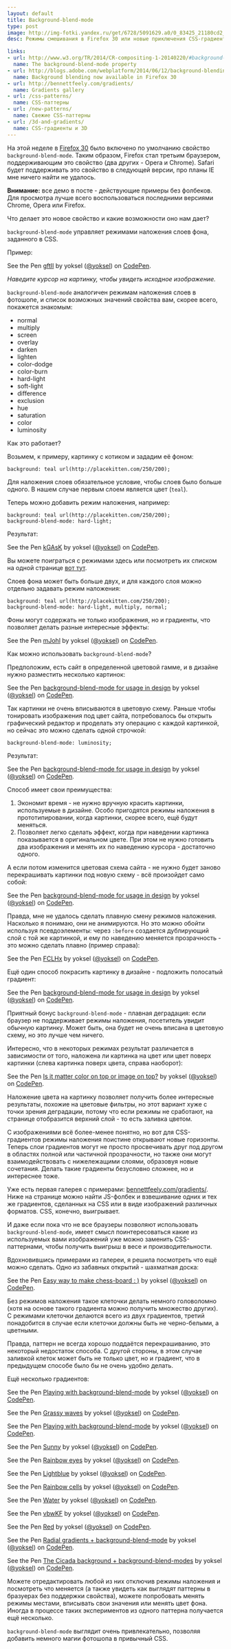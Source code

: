 ```yaml
---
layout: default
title: Background-blend-mode
type: post
image: http://img-fotki.yandex.ru/get/6728/5091629.a0/0_83425_21180cd2_orig.png
desc: Режимы смешивания в Firefox 30 или новые приключения CSS-градиентов.

links:
- url: http://www.w3.org/TR/2014/CR-compositing-1-20140220/#background-blend-mode
  name: The background-blend-mode property
- url: http://blogs.adobe.com/webplatform/2014/06/12/background-blending-now-available-in-firefox-30/
  name: Background blending now available in Firefox 30
- url: http://bennettfeely.com/gradients/
  name: Gradients gallery
- url: /css-patterns/
  name: CSS-паттерны
- url: /new-patterns/
  name: Свежие CSS-паттерны
- url: /3d-and-gradients/
  name: СSS-градиенты и 3D
---
```


На этой неделе в <a href="https://developer.mozilla.org/en-US/Firefox/Releases/30">Firefox 30</a> было включено по умолчанию свойство <code>background-blend-mode</code>. Таким образом, Firefox стал третьим браузером, поддерживающим это свойство (два других - Opera и Chrome). Safari будет поддерживать это свойство в следующей версии, про планы IE мне ничего найти не удалось.
<!--more-->

<b>Внимание:</b> все демо в посте - действующие примеры без фолбеков. Для просмотра лучше всего воспользоваться последними версиями Chrome, Opera или Firefox.

Что делает это новое свойство и какие возможности оно нам дает?

<code>background-blend-mode</code> управляет режимами наложения слоев фона, заданного в  CSS.

Пример:

<p data-height="272" data-theme-id="4974" data-slug-hash="gftIl" data-default-tab="result" class='codepen'>See the Pen <a href='http://codepen.io/yoksel/pen/gftIl/'>gftIl</a> by yoksel (<a href='http://codepen.io/yoksel'>@yoksel</a>) on <a href='http://codepen.io'>CodePen</a>.</p>
<script async src="//codepen.io/assets/embed/ei.js"></script>

<i>Наведите курсор на картинку, чтобы увидеть исходное изображение.</i>

<code>background-blend-mode</code> аналогичен режимам    наложения слоев в фотошопе, и список возможных значений свойства вам, скорее всего, покажется знакомым:

- normal
- multiply
- screen
- overlay
- darken
- lighten
- color-dodge
-  color-burn
- hard-light
- soft-light
- difference
- exclusion
- hue
-  saturation
- color
- luminosity

Как это работает?

Возьмем, к примеру, картинку с котиком и зададим её фоном:

<pre><code class="language-css">background: teal url(http://placekitten.com/250/200);</code></pre>

Для наложения слоев обязательное условие, чтобы слоев было больше одного. В нашем случае первым слоем является цвет (<code>teal</code>).

Теперь можно добавить режим наложения, например:

<pre><code class="language-css">background: teal url(http://placekitten.com/250/200);
background-blend-mode: hard-light;
</code></pre>

Результат:

<p data-height="560" data-theme-id="4974" data-slug-hash="kGAsK" data-default-tab="result" class='codepen'>See the Pen <a href='http://codepen.io/yoksel/pen/kGAsK/'>kGAsK</a> by yoksel (<a href='http://codepen.io/yoksel'>@yoksel</a>) on <a href='http://codepen.io'>CodePen</a>.</p>
<script async src="//codepen.io/assets/embed/ei.js"></script>

Вы можете поиграться с режимами здесь или посмотреть их списком на одной странице <a href="http://codepen.io/yoksel/full/Kirkd/">вот тут</a>.

Слоев фона может быть больше двух, и для каждого слоя можно отдельно задавать режим наложения:

<pre><code class="language-css">background: teal url(http://placekitten.com/250/200);
background-blend-mode: hard-light, multiply, normal;
</code></pre>

Фоны могут содержать не только изображения, но и градиенты, что позволяет делать разные интересные эффекты:

<p data-height="425" data-theme-id="4974" data-slug-hash="mJohl" data-default-tab="result" class='codepen'>See the Pen <a href='http://codepen.io/yoksel/pen/mJohl/'>mJohl</a> by yoksel (<a href='http://codepen.io/yoksel'>@yoksel</a>) on <a href='http://codepen.io'>CodePen</a>.</p>
<script async src="//codepen.io/assets/embed/ei.js"></script>

Как можно использовать <code>background-blend-mode</code>?

Предположим, есть сайт в определенной цветовой гамме, и в дизайне нужно разместить несколько картинок:

<p data-height="300" data-theme-id="4974" data-slug-hash="AyLEs" data-default-tab="result" class='codepen'>See the Pen <a href='http://codepen.io/yoksel/pen/AyLEs/'>background-blend-mode for usage in design</a> by yoksel (<a href='http://codepen.io/yoksel'>@yoksel</a>) on <a href='http://codepen.io'>CodePen</a>.</p>
<script async src="//codepen.io/assets/embed/ei.js"></script>

Так картинки не очень вписываются в цветовую схему. Раньше чтобы тонировать изображения под цвет сайта, потребовалось бы открыть графический редактор и проделать эту операцию с каждой картинкой, но сейчас это можно сделать одной строчкой:

<pre><code class="language-css">background-blend-mode: luminosity;</code></pre>

Результат:

<p data-height="600" data-theme-id="4974" data-slug-hash="yCHuJ" data-default-tab="result" class='codepen'>See the Pen <a href='http://codepen.io/yoksel/pen/yCHuJ/'>background-blend-mode for usage in design</a> by yoksel (<a href='http://codepen.io/yoksel'>@yoksel</a>) on <a href='http://codepen.io'>CodePen</a>.</p>
<script async src="//codepen.io/assets/embed/ei.js"></script>

Способ имеет свои преимущества:

1. Экономит время - не нужно вручную красить картинки, используемые в дизайне. Особо пригодятся режимы наложения в прототипировании, когда картинки, скорее всего, ещё будут меняться.
2. Позволяет легко сделать эффект, когда при наведении картинка показывается в оригинальном цвете. При этом не нужно готовить два изображения и менять их по наведению курсора - достаточно одного.

А если потом изменится цветовая схема сайта - не нужно будет заново перекрашивать картинки под новую схему - всё произойдет само собой:

<p data-height="300" data-theme-id="4974" data-slug-hash="BuHLE" data-default-tab="result" class='codepen'>See the Pen <a href='http://codepen.io/yoksel/pen/BuHLE/'>background-blend-mode for usage in design</a> by yoksel (<a href='http://codepen.io/yoksel'>@yoksel</a>) on <a href='http://codepen.io'>CodePen</a>.</p>
<script async src="//codepen.io/assets/embed/ei.js"></script>

Правда, мне не удалось сделать плавную смену режимов наложения. Насколько я понимаю, они не анимируются. Но это можно обойти используя псевдоэлементы: через <code>:before</code> создается дублирующий слой с той же картинкой, и ему по наведению меняется прозрачность - это можно сделать плавно (пример справа):

<p data-height="330" data-theme-id="4974" data-slug-hash="FCLHx" data-default-tab="result" class='codepen'>See the Pen <a href='http://codepen.io/yoksel/pen/FCLHx/'>FCLHx</a> by yoksel (<a href='http://codepen.io/yoksel'>@yoksel</a>) on <a href='http://codepen.io'>CodePen</a>.</p>
<script async src="//codepen.io/assets/embed/ei.js"></script>

Ещё один способ покрасить картинку в дизайне - подложить полосатый градиент:

<p data-height="350" data-theme-id="4974" data-slug-hash="ngjFd" data-default-tab="result" class='codepen'>See the Pen <a href='http://codepen.io/yoksel/pen/ngjFd/'>background-blend-mode for usage in design</a> by yoksel (<a href='http://codepen.io/yoksel'>@yoksel</a>) on <a href='http://codepen.io'>CodePen</a>.</p>
<script async src="//codepen.io/assets/embed/ei.js"></script>

Приятный бонус <code>background-blend-mode</code> - плавная деградация: если браузер не поддерживает режимы наложения, посетитель увидит обычную картинку. Может быть, она будет не очень вписана в цветовую схему, но это лучше чем ничего.

Интересно, что в некоторых режимах результат различается в зависимости от того, наложена ли картинка на цвет или цвет поверх картинки (слева картинка поверх цвета, справа наоборот):

<p data-height="450" data-theme-id="4974" data-slug-hash="rLygi" data-default-tab="result" class='codepen'>See the Pen <a href='http://codepen.io/yoksel/pen/rLygi/'>Is it matter color on top or image on top?</a> by yoksel (<a href='http://codepen.io/yoksel'>@yoksel</a>) on <a href='http://codepen.io'>CodePen</a>.</p>
<script async src="//codepen.io/assets/embed/ei.js"></script>

Наложение цвета на картинку позволяет получить более интересные результаты, похожие на цветовые фильтры, но этот вариант хуже с точки зрения деградации, потому что если режимы не сработают, на странице отобразится верхний слой - то есть заливка цветом.

С изображениями всё более-менее понятно, но вот для CSS-градиентов режимы наложения поистине открывают новые горизонты. Теперь слои градиентов могут не просто просвечивать друг под другом в областях полной или частичной прозрачности, но также они могут взаимодействовать с нижележащими слоями, образовуя новые сочетания. Делать такие градиенты безусловно сложнее, но и интереснее тоже.

Уже есть первая галерея с примерами: <a href="http://bennettfeely.com/gradients/">bennettfeely.com/gradients/</a>. Ниже на странице можно найти JS-фолбек и взвешивание одних и тех же градиентов, сделанных на CSS или в виде изображений различных форматов. CSS, конечно, выигрывает.

И даже если пока что не все браузеры позволяют использовать <code>background-blend-mode</code>, имеет смысл поинтересоваться какие из используемых вами изображений уже можно заменить CSS-паттернами, чтобы получить выигрыш в весе и производительности.

Вдохновившись примерами из галереи, я решила посмотреть что ещё можно сделать. Одно из забавных открытий - шахматная доска:

<p data-height="268" data-theme-id="4974" data-slug-hash="aKbjw" data-default-tab="result" class='codepen'>See the Pen <a href='http://codepen.io/yoksel/pen/aKbjw/'>Easy way to make chess-board : )</a> by yoksel (<a href='http://codepen.io/yoksel'>@yoksel</a>) on <a href='http://codepen.io'>CodePen</a>.</p>
<script async src="//codepen.io/assets/embed/ei.js"></script>

Без режимов наложения такое клеточки делать немного головоломно (хотя на основе такого градиента можно получить множество других). С режимами клеточки делаются всего из двух градиентов, третий понадобится в случае если клеточки должны быть не черно-белыми, а цветными.

Правда, паттерн не всегда хорошо поддаётся перекрашиванию, это некоторый недостаток способа. С другой стороны, в этом случае заливкой клеток может быть не только цвет, но и градиент, что в предыдущем способе было бы не очень удобно делать.

Ещё несколько градиентов:

<p data-height="268" data-theme-id="4974" data-slug-hash="HkJtq" data-default-tab="result" class='codepen'>See the Pen <a href='http://codepen.io/yoksel/pen/HkJtq/'>Playing with background-blend-mode</a> by yoksel (<a href='http://codepen.io/yoksel'>@yoksel</a>) on <a href='http://codepen.io'>CodePen</a>.</p>
<script async src="//codepen.io/assets/embed/ei.js"></script>

<p data-height="268" data-theme-id="4974" data-slug-hash="IECap" data-default-tab="result" class='codepen'>See the Pen <a href='http://codepen.io/yoksel/pen/IECap/'>Grassy waves</a> by yoksel (<a href='http://codepen.io/yoksel'>@yoksel</a>) on <a href='http://codepen.io'>CodePen</a>.</p>
<script async src="//codepen.io/assets/embed/ei.js"></script>

<p data-height="268" data-theme-id="4974" data-slug-hash="DGKvA" data-default-tab="result" class='codepen'>See the Pen <a href='http://codepen.io/yoksel/pen/DGKvA/'>Playing with background-blend-mode</a> by yoksel (<a href='http://codepen.io/yoksel'>@yoksel</a>) on <a href='http://codepen.io'>CodePen</a>.</p>
<script async src="//codepen.io/assets/embed/ei.js"></script>

<p data-height="268" data-theme-id="4974" data-slug-hash="eglhn" data-default-tab="result" class='codepen'>See the Pen <a href='http://codepen.io/yoksel/pen/eglhn/'>Sunny</a> by yoksel (<a href='http://codepen.io/yoksel'>@yoksel</a>) on <a href='http://codepen.io'>CodePen</a>.</p>
<script async src="//codepen.io/assets/embed/ei.js"></script>

<p data-height="268" data-theme-id="4974" data-slug-hash="aoikj" data-default-tab="result" class='codepen'>See the Pen <a href='http://codepen.io/yoksel/pen/aoikj/'>Rainbow eyes</a> by yoksel (<a href='http://codepen.io/yoksel'>@yoksel</a>) on <a href='http://codepen.io'>CodePen</a>.</p>
<script async src="//codepen.io/assets/embed/ei.js"></script>

<p data-height="268" data-theme-id="4974" data-slug-hash="sejrl" data-default-tab="result" class='codepen'>See the Pen <a href='http://codepen.io/yoksel/pen/sejrl/'>Lightblue</a> by yoksel (<a href='http://codepen.io/yoksel'>@yoksel</a>) on <a href='http://codepen.io'>CodePen</a>.</p>
<script async src="//codepen.io/assets/embed/ei.js"></script>

<p data-height="268" data-theme-id="4974" data-slug-hash="LvIrj" data-default-tab="result" class='codepen'>See the Pen <a href='http://codepen.io/yoksel/pen/LvIrj/'>Rainbow cells</a> by yoksel (<a href='http://codepen.io/yoksel'>@yoksel</a>) on <a href='http://codepen.io'>CodePen</a>.</p>
<script async src="//codepen.io/assets/embed/ei.js"></script>

<p data-height="268" data-theme-id="4974" data-slug-hash="cflrn" data-default-tab="result" class='codepen'>See the Pen <a href='http://codepen.io/yoksel/pen/cflrn/'>Water</a> by yoksel (<a href='http://codepen.io/yoksel'>@yoksel</a>) on <a href='http://codepen.io'>CodePen</a>.</p>
<script async src="//codepen.io/assets/embed/ei.js"></script>

<p data-height="268" data-theme-id="4974" data-slug-hash="vbwKF" data-default-tab="result" class='codepen'>See the Pen <a href='http://codepen.io/yoksel/pen/vbwKF/'>vbwKF</a> by yoksel (<a href='http://codepen.io/yoksel'>@yoksel</a>) on <a href='http://codepen.io'>CodePen</a>.</p>
<script async src="//codepen.io/assets/embed/ei.js"></script>

<p data-height="268" data-theme-id="4974" data-slug-hash="xitbD" data-default-tab="result" class='codepen'>See the Pen <a href='http://codepen.io/yoksel/pen/xitbD/'>Red</a> by yoksel (<a href='http://codepen.io/yoksel'>@yoksel</a>) on <a href='http://codepen.io'>CodePen</a>.</p>
<script async src="//codepen.io/assets/embed/ei.js"></script>

<p data-height="268" data-theme-id="4974" data-slug-hash="fDpwL" data-default-tab="result" class='codepen'>See the Pen <a href='http://codepen.io/yoksel/pen/fDpwL/'>Radial gradients + background-blend-mode</a> by yoksel (<a href='http://codepen.io/yoksel'>@yoksel</a>) on <a href='http://codepen.io'>CodePen</a>.</p>
<script async src="//codepen.io/assets/embed/ei.js"></script>

<p data-height="268" data-theme-id="4974" data-slug-hash="wCeDt" data-default-tab="result" class='codepen'>See the Pen <a href='http://codepen.io/yoksel/pen/wCeDt/'>The Cicada background + background-blend-modes</a> by yoksel (<a href='http://codepen.io/yoksel'>@yoksel</a>) on <a href='http://codepen.io'>CodePen</a>.</p>
<script async src="//codepen.io/assets/embed/ei.js"></script>

Можете отредактировать любой из них отключив режимы наложения и посмотреть что меняется (а также увидеть как выглядят паттерны в бразуерах без поддержки свойства), можете попробовать менять режимы местами, вписывать свои значения или менять цвет фона. Иногда в процессе таких экспериментов из одного паттерна получается ещё несколько.

<code>background-blend-mode</code> выглядит очень привлекательно, позволяя добавить немного магии фотошопа в привычный CSS.
